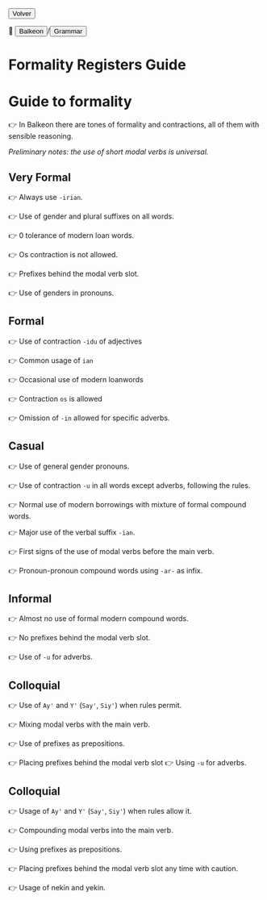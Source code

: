 <button class="button-82-pushable" role="button" onclick="history.back()">
  <span class="button-82-shadow"></span>
  <span class="button-82-edge"></span>
  <span class="button-82-front text">
  Volver
 </span> </button>

📂 <button class="button-16" role="button" onclick="location.href='../../index'">Balkeon</button>/<button class="button-16" role="button" onclick="location.href='../index'">Grammar</button>


# Formality Registers Guide

# Guide to formality

👉 In Balkeon there are tones of formality and contractions, all of them with sensible reasoning.

*Preliminary notes: the use of short modal verbs is universal.*

## Very Formal

👉 Always use `-irian`.

👉 Use of gender and plural suffixes on all words.

👉 0 tolerance of modern loan words.

👉 Os contraction is not allowed.

👉 Prefixes behind the modal verb slot.

👉 Use of genders in pronouns.

## Formal

👉 Use of contraction `-idu` of adjectives

👉 Common usage of `ian`

👉 Occasional use of modern loanwords

👉 Contraction `os` is allowed

👉 Omission of `-in` allowed for specific adverbs.

## Casual

👉 Use of general gender pronouns.

👉 Use of contraction `-u` in all words except adverbs, following the rules.

👉 Normal use of modern borrowings with mixture of formal compound words.

👉 Major use of the verbal suffix `-ian`.

👉 First signs of the use of modal verbs before the main verb.

👉 Pronoun-pronoun compound words using `-ar-` as infix.

## Informal

👉 Almost no use of formal modern compound words.

👉 No prefixes behind the modal verb slot. 

👉 Use of `-u` for adverbs. 

## Colloquial

👉 Use of `Ay'` and `Y'` (`Say'`, `Siy'`) when rules permit.

👉 Mixing modal verbs with the main verb.

👉 Use of prefixes as prepositions.

👉 Placing prefixes behind the modal verb slot 
👉 Using `-u` for adverbs. 

## Colloquial

👉 Usage of `Ay'` and `Y'` (`Say'`, `Siy'`) when rules allow it. 

👉 Compounding modal verbs into the main verb. 

👉 Using prefixes as prepositions. 

👉 Placing prefixes behind the modal verb slot any time with caution. 

👉 Usage of nekin and yekin.
